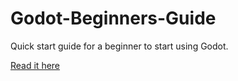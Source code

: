 # Godot-Beginners-Guide

Quick start guide for a beginner to start using Godot.

[Read it here](godot_guide.md)
